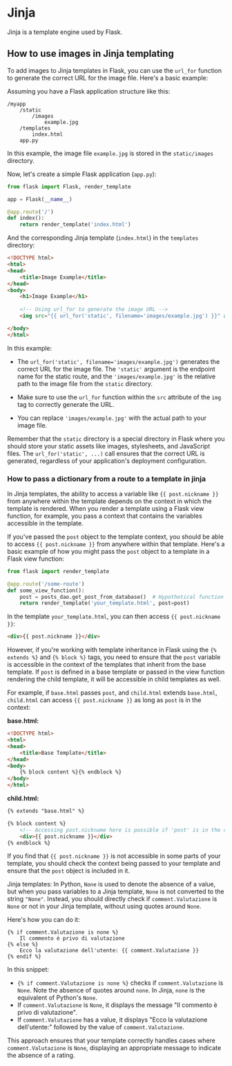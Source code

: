 # Jinja

Jinja is a template engine used by Flask.

## How to use images in Jinja templating

To add images to Jinja templates in Flask, you can use the `url_for` function to generate the correct URL for the image file. Here's a basic example:

Assuming you have a Flask application structure like this:

```plaintext
/myapp
    /static
        /images
            example.jpg
    /templates
        index.html
    app.py
```

In this example, the image file `example.jpg` is stored in the `static/images` directory.

Now, let's create a simple Flask application (`app.py`):

```python
from flask import Flask, render_template

app = Flask(__name__)

@app.route('/')
def index():
    return render_template('index.html')

```

And the corresponding Jinja template (`index.html`) in the `templates` directory:

```html
<!DOCTYPE html>
<html>
<head>
    <title>Image Example</title>
</head>
<body>
    <h1>Image Example</h1>
    
    <!-- Using url_for to generate the image URL -->
    <img src="{{ url_for('static', filename='images/example.jpg') }}" alt="Example Image">

</body>
</html>
```

In this example:

- The `url_for('static', filename='images/example.jpg')` generates the correct URL for the image file. The `'static'` argument is the endpoint name for the static route, and the `'images/example.jpg'` is the relative path to the image file from the `static` directory.

- Make sure to use the `url_for` function within the `src` attribute of the `img` tag to correctly generate the URL.

- You can replace `'images/example.jpg'` with the actual path to your image file.

Remember that the `static` directory is a special directory in Flask where you should store your static assets like images, stylesheets, and JavaScript files. The `url_for('static', ...)` call ensures that the correct URL is generated, regardless of your application's deployment configuration.


### How to pass a dictionary from a route to a template in jinja

In Jinja templates, the ability to access a variable like `{{ post.nickname }}` from anywhere within the template depends on the context in which the template is rendered. When you render a template using a Flask view function, for example, you pass a context that contains the variables accessible in the template.

If you've passed the `post` object to the template context, you should be able to access `{{ post.nickname }}` from anywhere within that template. Here's a basic example of how you might pass the `post` object to a template in a Flask view function:

```python
from flask import render_template

@app.route('/some-route')
def some_view_function():
    post = posts_dao.get_post_from_database()  # Hypothetical function to fetch a post, located in the script post_dao.py
    return render_template('your_template.html', post=post)
```

In the template `your_template.html`, you can then access `{{ post.nickname }}`:

```html
<div>{{ post.nickname }}</div>
```

However, if you're working with template inheritance in Flask using the `{% extends %}` and `{% block %}` tags, you need to ensure that the `post` variable is accessible in the context of the templates that inherit from the base template. If `post` is defined in a base template or passed in the view function rendering the child template, it will be accessible in child templates as well.

For example, if `base.html` passes `post`, and `child.html` extends `base.html`, `child.html` can access `{{ post.nickname }}` as long as `post` is in the context:

**base.html:**
```html
<!DOCTYPE html>
<html>
<head>
    <title>Base Template</title>
</head>
<body>
    {% block content %}{% endblock %}
</body>
</html>
```

**child.html:**
```html
{% extends "base.html" %}

{% block content %}
    <!-- Accessing post.nickname here is possible if 'post' is in the context -->
    <div>{{ post.nickname }}</div>
{% endblock %}
```

If you find that `{{ post.nickname }}` is not accessible in some parts of your template, you should check the context being passed to your template and ensure that the `post` object is included in it.


Jinja templates: In Python, `None` is used to denote the absence of a value, but when you pass variables to a Jinja template, `None` is not converted to the string `"None"`. Instead, you should directly check if `comment.Valutazione` is `None` or not in your Jinja template, without using quotes around `None`.

Here's how you can do it:

```jinja
{% if comment.Valutazione is none %}
    Il commento è privo di valutazione
{% else %}
    Ecco la valutazione dell'utente: {{ comment.Valutazione }}
{% endif %}
```

In this snippet:

- `{% if comment.Valutazione is none %}` checks if `comment.Valutazione` is `None`. Note the absence of quotes around `none`. In Jinja, `none` is the equivalent of Python's `None`.
- If `comment.Valutazione` is `None`, it displays the message "Il commento è privo di valutazione".
- If `comment.Valutazione` has a value, it displays "Ecco la valutazione dell'utente:" followed by the value of `comment.Valutazione`.

This approach ensures that your template correctly handles cases where `comment.Valutazione` is `None`, displaying an appropriate message to indicate the absence of a rating.